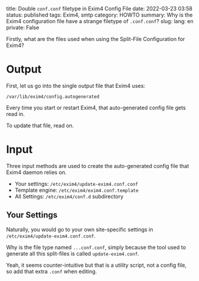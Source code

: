 title: Double `conf.conf` filetype in Exim4 Config File
date: 2022-03-23 03:58
status: published
tags: Exim4, smtp
category: HOWTO
summary: Why is the Exim4 configuration file have a strange filetype of `.conf.conf`?
slug:
lang: en
private: False


Firstly, what are the files used when using the Split-File Configuration for Exim4?

Output
======

First, let us go into the single output file that Exim4 uses:

   `/var/lib/exim4/config.autogenerated`

Every time you start or restart Exim4, that auto-generated config file gets read in.

To update that file, read on.

Input
=====

Three input methods are used to create the auto-generated config file that Exim4 daemon relies on.

* Your settings: `/etc/exim4/update-exim4.conf.conf`
* Template engine: `/etc/exim4/exim4.conf.template`
* All Settings: `/etc/exim4/conf.d` subdirectory

Your Settings
-------------
Naturally, you would go to your own site-specific settings in `/etc/exim4/update-exim4.conf.conf`.

Why is the file type named `...conf.conf`, simply because the tool used to generate all this split-files is called `update-exim4.conf`.   

Yeah, it seems counter-intuitive but that is a utility script, not a config file, so add that extra `.conf` when editing.


